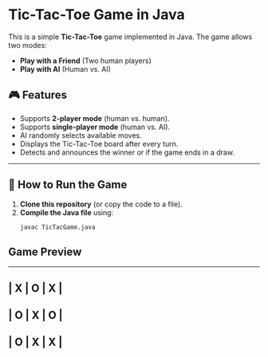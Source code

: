# Tic-Tac-Toe Game in Java

This is a simple **Tic-Tac-Toe** game implemented in Java. The game allows two modes:
- **Play with a Friend** (Two human players)
- **Play with AI** (Human vs. AI)

## 🎮 Features
- Supports **2-player mode** (human vs. human).
- Supports **single-player mode** (human vs. AI).
- AI randomly selects available moves.
- Displays the Tic-Tac-Toe board after every turn.
- Detects and announces the winner or if the game ends in a draw.

---

## 🚀 How to Run the Game
1. **Clone this repository** (or copy the code to a file).
2. **Compile the Java file** using:
   ```sh
   javac TicTacGame.java

## Game Preview
-------------
| X | O | X |
-------------
| O | X | O |
-------------
| O | X | X |
-------------

